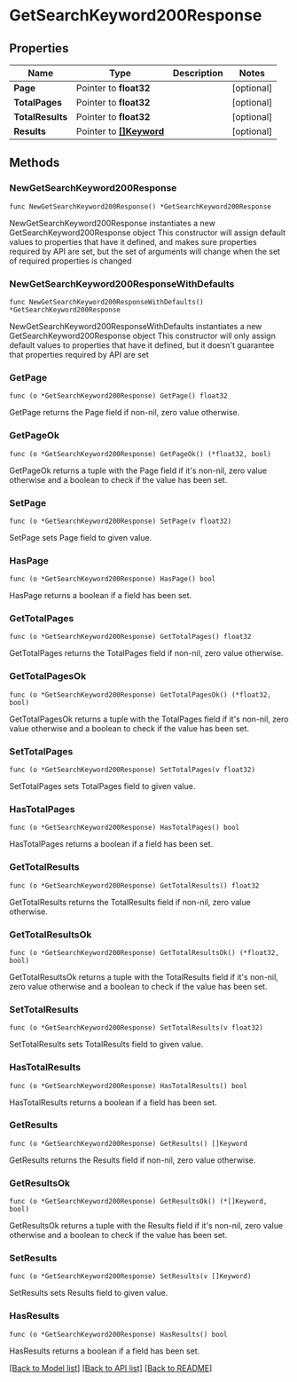 # GetSearchKeyword200Response

## Properties

Name | Type | Description | Notes
------------ | ------------- | ------------- | -------------
**Page** | Pointer to **float32** |  | [optional] 
**TotalPages** | Pointer to **float32** |  | [optional] 
**TotalResults** | Pointer to **float32** |  | [optional] 
**Results** | Pointer to [**[]Keyword**](Keyword.md) |  | [optional] 

## Methods

### NewGetSearchKeyword200Response

`func NewGetSearchKeyword200Response() *GetSearchKeyword200Response`

NewGetSearchKeyword200Response instantiates a new GetSearchKeyword200Response object
This constructor will assign default values to properties that have it defined,
and makes sure properties required by API are set, but the set of arguments
will change when the set of required properties is changed

### NewGetSearchKeyword200ResponseWithDefaults

`func NewGetSearchKeyword200ResponseWithDefaults() *GetSearchKeyword200Response`

NewGetSearchKeyword200ResponseWithDefaults instantiates a new GetSearchKeyword200Response object
This constructor will only assign default values to properties that have it defined,
but it doesn't guarantee that properties required by API are set

### GetPage

`func (o *GetSearchKeyword200Response) GetPage() float32`

GetPage returns the Page field if non-nil, zero value otherwise.

### GetPageOk

`func (o *GetSearchKeyword200Response) GetPageOk() (*float32, bool)`

GetPageOk returns a tuple with the Page field if it's non-nil, zero value otherwise
and a boolean to check if the value has been set.

### SetPage

`func (o *GetSearchKeyword200Response) SetPage(v float32)`

SetPage sets Page field to given value.

### HasPage

`func (o *GetSearchKeyword200Response) HasPage() bool`

HasPage returns a boolean if a field has been set.

### GetTotalPages

`func (o *GetSearchKeyword200Response) GetTotalPages() float32`

GetTotalPages returns the TotalPages field if non-nil, zero value otherwise.

### GetTotalPagesOk

`func (o *GetSearchKeyword200Response) GetTotalPagesOk() (*float32, bool)`

GetTotalPagesOk returns a tuple with the TotalPages field if it's non-nil, zero value otherwise
and a boolean to check if the value has been set.

### SetTotalPages

`func (o *GetSearchKeyword200Response) SetTotalPages(v float32)`

SetTotalPages sets TotalPages field to given value.

### HasTotalPages

`func (o *GetSearchKeyword200Response) HasTotalPages() bool`

HasTotalPages returns a boolean if a field has been set.

### GetTotalResults

`func (o *GetSearchKeyword200Response) GetTotalResults() float32`

GetTotalResults returns the TotalResults field if non-nil, zero value otherwise.

### GetTotalResultsOk

`func (o *GetSearchKeyword200Response) GetTotalResultsOk() (*float32, bool)`

GetTotalResultsOk returns a tuple with the TotalResults field if it's non-nil, zero value otherwise
and a boolean to check if the value has been set.

### SetTotalResults

`func (o *GetSearchKeyword200Response) SetTotalResults(v float32)`

SetTotalResults sets TotalResults field to given value.

### HasTotalResults

`func (o *GetSearchKeyword200Response) HasTotalResults() bool`

HasTotalResults returns a boolean if a field has been set.

### GetResults

`func (o *GetSearchKeyword200Response) GetResults() []Keyword`

GetResults returns the Results field if non-nil, zero value otherwise.

### GetResultsOk

`func (o *GetSearchKeyword200Response) GetResultsOk() (*[]Keyword, bool)`

GetResultsOk returns a tuple with the Results field if it's non-nil, zero value otherwise
and a boolean to check if the value has been set.

### SetResults

`func (o *GetSearchKeyword200Response) SetResults(v []Keyword)`

SetResults sets Results field to given value.

### HasResults

`func (o *GetSearchKeyword200Response) HasResults() bool`

HasResults returns a boolean if a field has been set.


[[Back to Model list]](../README.md#documentation-for-models) [[Back to API list]](../README.md#documentation-for-api-endpoints) [[Back to README]](../README.md)


